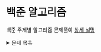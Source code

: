 # 백준 알고리즘 
백준 주제별 알고리즘 문제풀이
[상세 설명](https://velog.io/@jwkim/series/%EB%B0%B1%EC%A4%80-%EC%95%8C%EA%B3%A0%EB%A6%AC%EC%A6%98-%ED%92%80%EC%9D%B4)

<details markdown="1">
<summary>문제 목록</summary>

### Array
1546 2562 2577 3052 4344 8958 10818

### Function
1065 4673 15596

### Math
1011 1712 2775 2839 2869 10250

### Recursion
2447 10870 10872 11729

### Divide & Conquer
1629 1780 1992 2630 2740 2749 10830 11401

### Sorting
1181 1427 2108 10814 10989 11650 11651

### Stack
1874 4949 9012 10773 10828

### Queue & Deque
1021 1966 2164 5430 10866 11866 18258

### Priority Queue
1655 1927 11279 11286

### Binary Search
1300 1654 1920 2110 2805 10816 12015

### BruteForce
1018 1436 2231 2798 7568

### DP
1003 1149 1463 1904 1912 1932 2156 2565 2579 2748 9251 9461 10844 11053 11054 12865 2293 11049 11066

### Backtracking
2580 9663 14888 14889 15649 15650 15651 15652

### DFS & BFS
1012 1260 1697 2178 2206 2606 2667 7569 7576 

</details>


